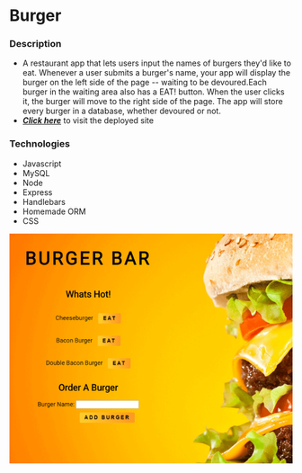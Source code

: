 # Burger

### Description

- A restaurant app that lets users input the names of burgers they'd like to eat. Whenever a user submits a burger's name, your app will display the burger on the left side of the page -- waiting to be devoured.Each burger in the waiting area also has a EAT! button. When the user clicks it, the burger will move to the right side of the page. The app will store every burger in a database, whether devoured or not.
- _**[Click here](https://limitless-everglades-88254.herokuapp.com/)**_ to visit the deployed site

### Technologies

- Javascript
- MySQL
- Node
- Express
- Handlebars
- Homemade ORM
- CSS

![preview](./burger-0.png)

